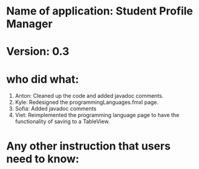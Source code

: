 # Name of application: Student Profile Manager
# Version: 0.3

# who did what:
1. Anton: Cleaned up the code and added javadoc comments.
2. Kyle: Redesigned the programmingLanguages.fmxl page.
3. Sofia: Added javadoc comments
4. Viet: Reimplemented the programming language page to have the functionality of saving to a TableView.


# Any other instruction that users need to know:



